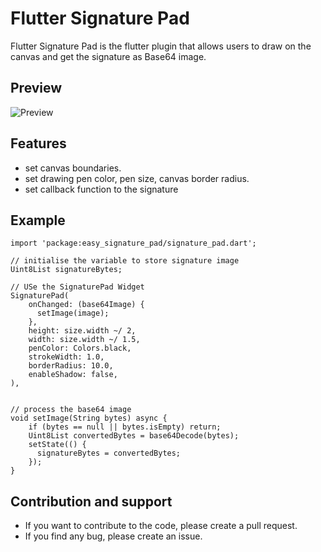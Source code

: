 # Flutter Signature Pad

Flutter Signature Pad is the flutter plugin that allows users to draw on the canvas and get the signature as Base64 image. 

## Preview
![Preview](https://github.com/imsujan276/easy_signature_pad/blob/main/screenshots/output.gif)

## Features
* set canvas boundaries.
* set drawing pen color, pen size, canvas border radius.
* set callback function to the signature


## Example 
```
import 'package:easy_signature_pad/signature_pad.dart';

// initialise the variable to store signature image
Uint8List signatureBytes;

// USe the SignaturePad Widget
SignaturePad(
    onChanged: (base64Image) {
      setImage(image);
    },
    height: size.width ~/ 2,
    width: size.width ~/ 1.5,
    penColor: Colors.black,
    strokeWidth: 1.0,
    borderRadius: 10.0,
    enableShadow: false,
),


// process the base64 image 
void setImage(String bytes) async {
    if (bytes == null || bytes.isEmpty) return;
    Uint8List convertedBytes = base64Decode(bytes);
    setState(() {
      signatureBytes = convertedBytes;
    });
}
```

## Contribution and support
- If you want to contribute to the code, please create a pull request. 
- If you find any bug, please create an issue.
